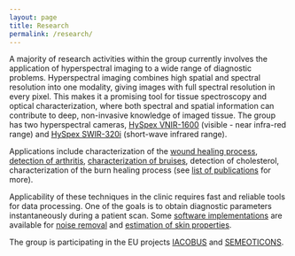 ```yaml
---
layout: page
title: Research
permalink: /research/
---
```




<p>
A majority of research activities within the group currently 
involves the application of hyperspectral imaging to 
a wide range of diagnostic problems. 
Hyperspectral imaging combines high spatial and spectral resolution into one
modality, giving images with full spectral resolution in every pixel.
This makes it a promising tool for tissue spectroscopy and optical 
characterization, where both spectral and spatial information
can contribute to deep, non-invasive knowledge of imaged tissue.
The group has two hyperspectral cameras, <a href="http://www.hyspex.no/products/vnir_1600.php">HySpex VNIR-1600</a> (visible - near infra-red range) and <a href="http://www.hyspex.no/products/disc/swir-320i.php">HySpex SWIR-320i</a> (short-wave infrared range).
</p>


<p>
Applications include 
characterization of the <a href="{{ site.url}}/publications/#1093707">wound healing process</a>, <a href="{{ site.url }}/publications/#1186802">detection
of arthritis</a>, <a href="{{ site.url }}/publications/#348705">characterization of bruises</a>, detection of cholesterol, characterization of the burn healing
process (see <a href="{{ site.url }}/publications">list of publications</a> for more).
</p>

<p>Applicability of these techniques in the clinic requires
fast and reliable tools for data processing. One
of the goals is to obtain diagnostic parameters 
instantaneously during a patient scan. Some <a href="{{ site.url }}/software">software implementations</a> are available for <a href="{{ site.url }}/publications/1216144">noise removal</a> and <a href="{{ site.url }}/publications/#1136599">estimation of skin properties</a>. 
</p>


<p>The group is participating in the EU projects 
<a href="http://www.iacobus-fp7.eu/">IACOBUS</a> and <a href="http://www.semeoticons.eu/">SEMEOTICONS</a>.
</p>

